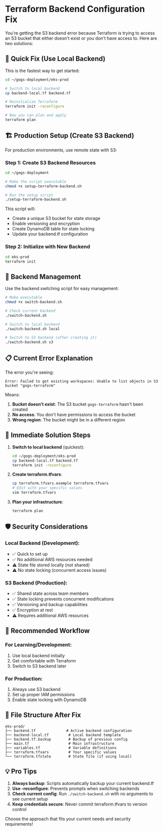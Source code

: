 # Terraform Backend Configuration Fix

You're getting the S3 backend error because Terraform is trying to access an S3 bucket that either doesn't exist or you don't have access to. Here are two solutions:

## 🚀 Quick Fix (Use Local Backend)

This is the fastest way to get started:

```bash
cd ~/gogs-deployment/eks-prod

# Switch to local backend
cp backend-local.tf backend.tf

# Reinitialize Terraform
terraform init -reconfigure

# Now you can plan and apply
terraform plan
```

## 🏗️ Production Setup (Create S3 Backend)

For production environments, use remote state with S3:

### Step 1: Create S3 Backend Resources
```bash
cd ~/gogs-deployment

# Make the script executable
chmod +x setup-terraform-backend.sh

# Run the setup script
./setup-terraform-backend.sh
```

This script will:
- Create a unique S3 bucket for state storage
- Enable versioning and encryption
- Create DynamoDB table for state locking
- Update your backend.tf configuration

### Step 2: Initialize with New Backend
```bash
cd eks-prod
terraform init
```

## 🔄 Backend Management

Use the backend switching script for easy management:

```bash
# Make executable
chmod +x switch-backend.sh

# Check current backend
./switch-backend.sh

# Switch to local backend
./switch-backend.sh local

# Switch to S3 backend (after creating it)
./switch-backend.sh s3
```

## 📋 Current Error Explanation

The error you're seeing:
```
Error: Failed to get existing workspaces: Unable to list objects in S3 bucket "gogs-terraform"
```

Means:
1. **Bucket doesn't exist**: The S3 bucket `gogs-terraform` hasn't been created
2. **No access**: You don't have permissions to access the bucket
3. **Wrong region**: The bucket might be in a different region

## 🔧 Immediate Solution Steps

1. **Switch to local backend** (quickest):
   ```bash
   cd ~/gogs-deployment/eks-prod
   cp backend-local.tf backend.tf
   terraform init -reconfigure
   ```

2. **Create terraform.tfvars**:
   ```bash
   cp terraform.tfvars.example terraform.tfvars
   # Edit with your specific values
   vim terraform.tfvars
   ```

3. **Plan your infrastructure**:
   ```bash
   terraform plan
   ```

## 🛡️ Security Considerations

### Local Backend (Development):
- ✅ Quick to set up
- ✅ No additional AWS resources needed
- ⚠️ State file stored locally (not shared)
- ⚠️ No state locking (concurrent access issues)

### S3 Backend (Production):
- ✅ Shared state across team members
- ✅ State locking prevents concurrent modifications
- ✅ Versioning and backup capabilities
- ✅ Encryption at rest
- ⚠️ Requires additional AWS resources

## 🚀 Recommended Workflow

### For Learning/Development:
1. Use local backend initially
2. Get comfortable with Terraform
3. Switch to S3 backend later

### For Production:
1. Always use S3 backend
2. Set up proper IAM permissions
3. Enable state locking with DynamoDB

## 📁 File Structure After Fix

```
eks-prod/
├── backend.tf              # Active backend configuration
├── backend-local.tf         # Local backend template
├── backend.tf.backup        # Backup of previous config
├── main.tf                  # Main infrastructure
├── variables.tf             # Variable definitions
├── terraform.tfvars         # Your specific values
└── terraform.tfstate        # State file (if using local)
```

## 💡 Pro Tips

1. **Always backup**: Scripts automatically backup your current backend.tf
2. **Use -reconfigure**: Prevents prompts when switching backends
3. **Check current config**: Run `./switch-backend.sh` with no arguments to see current setup
4. **Keep credentials secure**: Never commit terraform.tfvars to version control

Choose the approach that fits your current needs and security requirements!